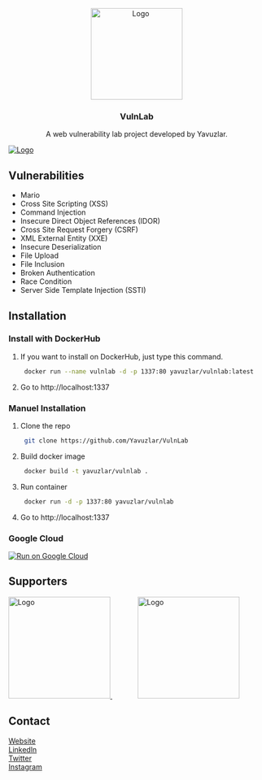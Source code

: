<!-- PROJECT LOGO -->
<p align="center">
  <a href="https://siberyavuzlar.com">
    <img src="https://i.ibb.co/nDLHW7m/logomodern.png" alt="Logo" width="180" height="180">
  </a>

  <h3 align="center">VulnLab</h3> 

  <p align="center">
    A web vulnerability lab project developed by Yavuzlar.
  </p>
</p>

<a href="https://s10.gifyu.com/images/Animation387bbf064343cb3fe.gif">
    <img src="https://s10.gifyu.com/images/Animation387bbf064343cb3fe.gif" alt="Logo"  >
</a>

<!-- Vulnerabilities List -->
## Vulnerabilities

* Mario
* Cross Site Scripting (XSS)
* Command Injection
* Insecure Direct Object References (IDOR)
* Cross Site Request Forgery (CSRF)
* XML External Entity (XXE)
* Insecure Deserialization
* File Upload
* File Inclusion
* Broken Authentication
* Race Condition
* Server Side Template Injection (SSTI)

<!-- Installation -->
## Installation

### Install with DockerHub

1. If you want to install on DockerHub, just type this command.
   ```sh
    docker run --name vulnlab -d -p 1337:80 yavuzlar/vulnlab:latest
   ```
2. Go to http://localhost:1337

### Manuel Installation

1. Clone the repo
   ```sh
    git clone https://github.com/Yavuzlar/VulnLab
   ```
2. Build docker image
   ```sh
    docker build -t yavuzlar/vulnlab .
   ```
3. Run container
   ```sh
    docker run -d -p 1337:80 yavuzlar/vulnlab
   ```
4. Go to http://localhost:1337

### Google Cloud

[![Run on Google Cloud](https://deploy.cloud.run/button.svg)](https://deploy.cloud.run/?git_repo=https://github.com/Yavuzlar/VulnLab)

<!-- SPONSOR -->

## Supporters
<a href="https://www.bakka.gov.tr/" style="margin-right:50px;">
    <img src="https://i.ibb.co/YXYdfQx/bakkalogo.png" alt="Logo" width="200" >
</a>
<a href="https://cyrops.com/">
    <img src="https://i.ibb.co/MV9HbNZ/Ba-l-ks-z-2.png" alt="Logo" width="200" >
</a>

<!-- CONTACT -->
## Contact

[Website](https://siberyavuzlar.com/) </br>
[Linkedln](https://www.linkedin.com/company/siberyavuzlar) <br>
[Twitter](https://twitter.com/siberyavuzlar) </br>
[Instagram](https://www.instagram.com/siberyavuzlar/)
